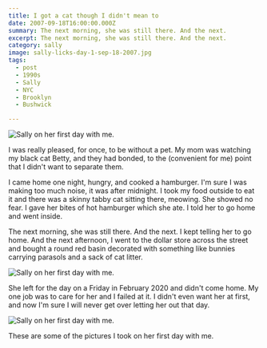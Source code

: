 ```yaml
---
title: I got a cat though I didn't mean to
date: 2007-09-18T16:00:00.000Z
summary: The next morning, she was still there. And the next.
excerpt: The next morning, she was still there. And the next.
category: sally
image: sally-licks-day-1-sep-18-2007.jpg
tags:
  - post
  - 1990s
  - Sally
  - NYC
  - Brooklyn
  - Bushwick

---
```


![Sally on her first day with me.](/static/img/sally/sally-licks-day-1-sep-18-2007.jpg "Sally on her first day with me.")

I was really pleased, for once, to be without a pet. My mom was watching my black cat Betty, and they had bonded, to the (convenient for me) point that I didn't want to separate them.

I came home one night, hungry, and cooked a hamburger. I'm sure I was making too much noise, it was after midnight. I took my food outside to eat it and there was a skinny tabby cat sitting there, meowing. She showed no fear. I gave her bites of hot hamburger which she ate. I told her to go home and went inside.

The next morning, she was still there. And the next. I kept telling her to go home. And the next afternoon, I went to the dollar store across the street and bought a round red basin decorated with something like bunnies carrying parasols and a sack of cat litter.

![Sally on her first day with me.](/static/img/sally/sally-sleepy-day-1-sep-18-2007.jpg "Sally on her first day with me.")

She left for the day on a Friday in February 2020 and didn't come home. My one job was to care for her and I failed at it. I didn't even want her at first, and now I'm sure I will never get over letting her out that day.

![Sally on her first day with me.](/static/img/sally/sally-blurry-day-1-sep-18-2007.jpg "Sally on her first day with me.")

These are some of the pictures I took on her first day with me.
